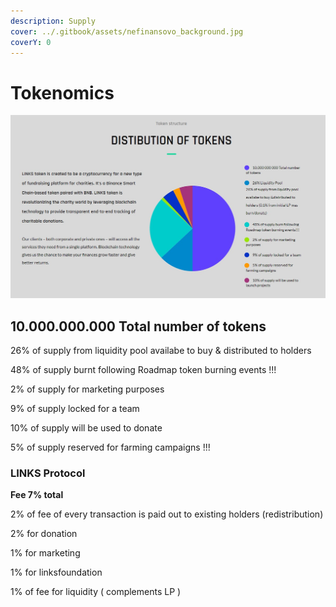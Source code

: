 ```yaml
---
description: Supply
cover: ../.gitbook/assets/nefinansovo_background.jpg
coverY: 0
---
```


# Tokenomics

![Tocenomics & Stats](../.gitbook/assets/tokenstructure.jpg)

## 10.000.000.000 Total number of tokens

26% of supply from liquidity pool availabe to buy & distributed to holders

48% of supply burnt following Roadmap token burning events !!!

2% of supply for marketing purposes

9% of supply locked for a team

10% of supply will be used to donate

5% of supply reserved for farming campaigns !!!

### LINKS Protocol

**Fee  7% total**

2% of fee of every transaction is paid out to existing holders (redistribution)

2% for donation

1% for marketing

1% for linksfoundation

1% of fee for liquidity ( complements LP )
